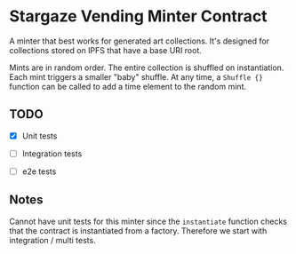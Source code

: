 # Stargaze Vending Minter Contract

A minter that best works for generated art collections. It's designed for collections stored on IPFS that have a base URI root.

Mints are in random order. The entire collection is shuffled on instantiation. Each mint triggers a smaller "baby" shuffle. At any time, a `Shuffle {}` function can be called to add a time element to the random mint.

## TODO

- [x] Unit tests
- [ ] Integration tests
- [ ] e2e tests


## Notes

Cannot have unit tests for this minter since the `instantiate` function checks that the contract is instantiated from a factory. Therefore we start with integration / multi tests.
